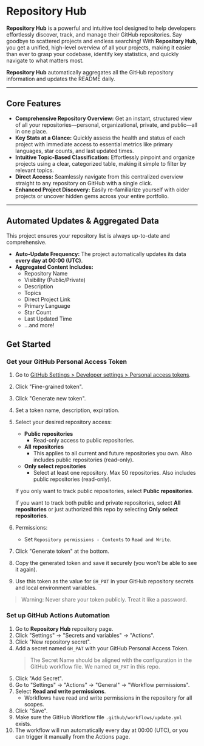 # Repository Hub

**Repository Hub** is a powerful and intuitive tool designed to help developers effortlessly discover, track, and manage their GitHub repositories. Say goodbye to scattered projects and endless searching! With **Repository Hub**, you get a unified, high-level overview of all your projects, making it easier than ever to grasp your codebase, identify key statistics, and quickly navigate to what matters most.

**Repository Hub** automatically aggregates all the GitHub repository information and updates the README daily.

---

## Core Features

* **Comprehensive Repository Overview:** Get an instant, structured view of all your repositories—personal, organizational, private, and public—all in one place.
* **Key Stats at a Glance:** Quickly assess the health and status of each project with immediate access to essential metrics like primary languages, star counts, and last updated times.
* **Intuitive Topic-Based Classification:** Effortlessly pinpoint and organize projects using a clear, categorized table, making it simple to filter by relevant topics.
* **Direct Access:** Seamlessly navigate from this centralized overview straight to any repository on GitHub with a single click.
* **Enhanced Project Discovery:** Easily re-familiarize yourself with older projects or uncover hidden gems across your entire portfolio.

---

## Automated Updates & Aggregated Data

This project ensures your repository list is always up-to-date and comprehensive.

* **Auto-Update Frequency:** The project automatically updates its data **every day at 00:00 (UTC)**.
* **Aggregated Content Includes:**
    * Repository Name
    * Visibility (Public/Private)
    * Description
    * Topics
    * Direct Project Link
    * Primary Language
    * Star Count
    * Last Updated Time
    * ...and more!


## Get Started

### Get your GitHub Personal Access Token

1. Go to [GitHub Settings > Developer settings > Personal access tokens](https://github.com/settings/tokens).
2. Click "Fine-grained token".
3. Click "Generate new token".
4. Set a token name, description, expiration.
5. Select your desired repository access:
    * **Public repositories**
        * Read-only access to public repositories.
    * **All repositories**
        * This applies to all current and future repositories you own. Also includes public repositories (read-only).
    * **Only select repositories**
        * Select at least one repository. Max 50 repositories. Also includes public repositories (read-only).

    If you only want to track public repositories, select **Public repositories**.

    If you want to track both public and private repositories, select **All repositories** or just authorized this repo by selecting **Only select repositories**.
6. Permissions:
    * Set `Repository permissions - Contents` to `Read and Write`.
7. Click "Generate token" at the bottom.
8. Copy the generated token and save it securely (you won't be able to see it again).
9. Use this token as the value for `GH_PAT` in your GitHub repository secrets and local environment variables.

> Warning: Never share your token publicly. Treat it like a password.


### Set up GitHub Actions Automation

1. Go to **Repository Hub** repository page.
2. Click "Settings" → "Secrets and variables" → "Actions".
3. Click "New repository secret".
4. Add a secret named `GH_PAT` with your GitHub Personal Access Token.
    > The Secret Name should be aligned with the configuration in the GitHub workflow file. We named `GH_PAT` in this repo.
5. Click "Add Secret".
6. Go to "Settings" → "Actions" → "General" → "Workflow permissions".
7. Select **Read and write permissions**.
    * Workflows have read and write permissions in the repository for all scopes.
8. Click "Save".
9. Make sure the GitHub Workflow file `.github/workflows/update.yml` exists.
10. The workflow will run automatically every day at 00:00 (UTC), or you can trigger it manually from the Actions page.
